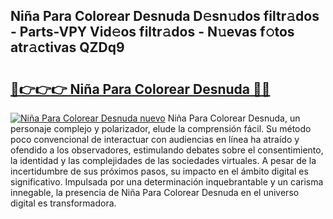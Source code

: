## Niña Para Colorear Desnuda D𝚎sn𝚞dos filtr𝚊dos - Parts-VPY Vid𝚎os filtr𝚊dos - N𝚞evas f𝚘tos atr𝚊ctivas QZDq9

# <h2><a href="http://mb0cq8.tromn.icu/?c=Ni%c3%b1a+Para+Colorear+Desnuda">🔗👉👉👉 Niña Para Colorear Desnuda 🔗🔗</a></h2>

[![Niña Para Colorear Desnuda nuevo](https://i.imgur.com/pEAQMta.gif)](http://mb0cq8.tromn.icu/?c=Ni%c3%b1a+Para+Colorear+Desnuda)
Niña Para Colorear Desnuda, un personaje complejo y polarizador, elude la comprensión fácil. Su método poco convencional de interactuar con audiencias en línea ha atraído y ofendido a los observadores, estimulando debates sobre el consentimiento, la identidad y las complejidades de las sociedades virtuales. A pesar de la incertidumbre de sus próximos pasos, su impacto en el ámbito digital es significativo. Impulsada por una determinación inquebrantable y un carisma innegable, la presencia de Niña Para Colorear Desnuda en el universo digital es transformadora.
